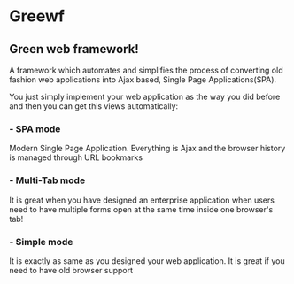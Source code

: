 # Greewf

## Green web framework!

A framework which automates and simplifies the process of converting old fashion web applications into Ajax based, Single Page Applications(SPA).

You just simply implement your web application as the way you did before and then you can get this views automatically: 
### - SPA mode 
Modern Single Page Application. Everything is Ajax and the browser history is managed through URL bookmarks

### - Multi-Tab mode
It is great when you have designed an enterprise application when users need to have multiple forms open at the same time inside one browser's tab!  

### - Simple mode
It is exactly as same as you designed your web application. It is great if you need to have old browser support 
